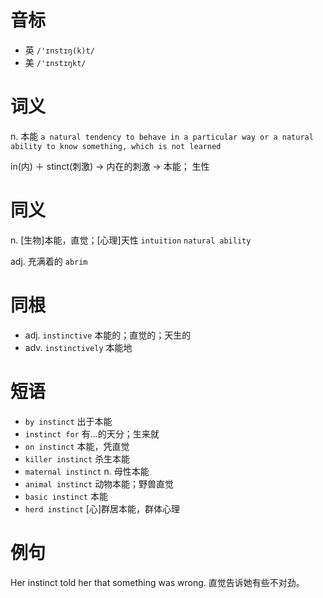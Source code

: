 # 音标

- 英 `/'ɪnstɪŋ(k)t/`
- 美 `/'ɪnstɪŋkt/`

# 词义

n. 本能
`a natural tendency to behave in a particular way or a natural ability to know something, which is not learned`



in(内) ＋ stinct(刺激) → 内在的刺激 → 本能； 生性

# 同义

n. [生物]本能，直觉；[心理]天性
`intuition` `natural ability`

adj. 充满着的
`abrim`

# 同根

- adj. `instinctive` 本能的；直觉的；天生的
- adv. `instinctively` 本能地

# 短语

- `by instinct` 出于本能
- `instinct for` 有…的天分；生来就
- `on instinct` 本能，凭直觉
- `killer instinct` 杀生本能
- `maternal instinct` n. 母性本能
- `animal instinct` 动物本能；野兽直觉
- `basic instinct` 本能
- `herd instinct` [心]群居本能，群体心理

# 例句

Her instinct told her that something was wrong.
直觉告诉她有些不对劲。


